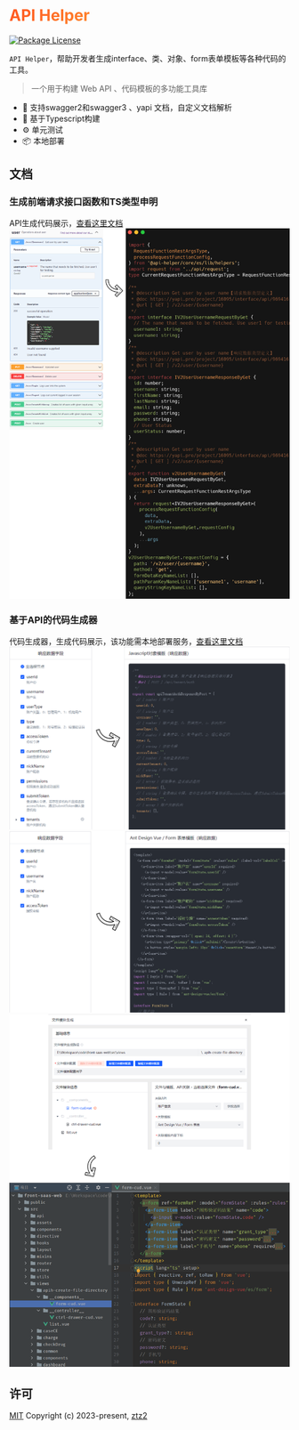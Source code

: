 <h1
    style="background: -webkit-linear-gradient(315deg, rgb(255,87,34) 0%, #fee140 100%);
    background-clip: text;
    -webkit-background-clip: text;
    -webkit-text-fill-color: transparent"
>
    <a href="https://github.com/ztz2/api-helper" target="_blank">
        API Helper
    </a>
</h1>
<p>
    <a href="https://www.npmjs.com/org/api-helper">
        <img src="https://img.shields.io/npm/l/@api-helper/core" alt="Package License" />
    </a>
</p>

`API Helper`，帮助开发者生成interface、类、对象、form表单模板等各种代码的工具。

> 一个用于构建 Web API 、代码模板的多功能工具库

- 🎉️ 支持swagger2和swagger3 、yapi 文档，自定义文档解析
- 💪 基于Typescript构建
- ⚙️ 单元测试
- 📦 本地部署

## 文档

### 生成前端请求接口函数和TS类型申明

API生成代码展示，[查看这里文档](./packages/cli/README.md)
![](./packages/docs/src/public/images/api-code.png)

### 基于API的代码生成器

代码生成器，生成代码展示，该功能需本地部署服务，[查看这里文档](./packages/server/README.md)
![](./packages/docs/src/public/images/map-code.png)
![](./packages/docs/src/public/images/form-code.png)
![](./packages/docs/src/public/images/file-directory.png)

## 许可

[MIT](https://opensource.org/licenses/MIT) Copyright (c) 2023-present, [ztz2](https://github.com/ztz2)
